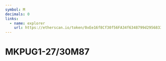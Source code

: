 ```yaml
---
symbol: M
decimals: 0
links:
  - name: explorer
    url: https://etherscan.io/token/0xEe16f8Cf30f56FA34f6348799d29568333E07CB5
---
```


# MKPUG1-27/30M87
